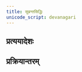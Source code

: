 ```yaml
---
title: सुबन्तसिद्धिः
unicode_script: devanagari
---
```


## प्रत्ययादेशः
<div class="spreadsheet" src="../pratyayAdeshaH.json"> </div>  

## प्रक्रियान्तरम्
<div class="spreadsheet" src="../prakriyAntaram.json"> </div>  
